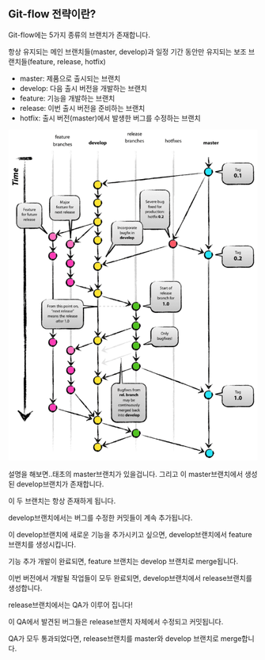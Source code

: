 ## Git-flow 전략이란?

Git-flow에는 5가지 종류의 브랜치가 존재합니다.

항상 유지되는 메인 브랜치들(master, develop)과 일정 기간 동안만 유지되는 보조 브랜치들(feature, release, hotfix)

- master: 제품으로 출시되는 브랜치
- develop: 다음 출시 버전을 개발하는 브랜치
- feature: 기능을 개발하는 브랜치
- release: 이번 출시 버전을 준비하는 브랜치
- hotfix: 출시 버전(master)에서 발생한 버그를 수정하는 브랜치

![git-flow](../pic/git-flow.png)



설명을 해보면..태초의 master브랜치가 있을겁니다. 그리고 이 master브랜치에서 생성된 develop브랜치가 존재합니다.

이 두 브랜치는 항상 존재하게 됩니다.

develop브랜치에서는 버그를 수정한 커밋들이 계속 추가됩니다.

이 develop브랜치에 새로운 기능을 추가시키고 싶으면, develop브랜치에서 feature브랜치를 생성시킵니다.

기능 추가 개발이 완료되면, feature 브랜치는 develop 브랜치로 merge됩니다.

이번 버전에서 개발될 작업들이 모두 완료되면, develop브랜치에서 release브랜치를 생성합니다.

release브랜치에서는 QA가 이루어 집니다!

이 QA에서 발견된 버그들은 release브랜치 자체에서 수정되고 커밋됩니다.

QA가 모두 통과되었다면, release브랜치를 master와 develop 브랜치로 merge합니다.

